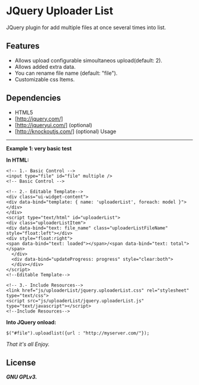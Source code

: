 JQuery Uploader List
====================

JQuery plugin for add multiple files at once several times into list.

Features
--------

 - Allows upload configurable
   simoultaneos upload(default: 2).
 - Allows added extra data.
 - You can rename file name (default: "file").
 - Customizable css Items.

Dependencies
------------

 - HTML5 
 - [http://jquery.com/]	  
 - [http://jqueryui.com/]	(optional)   
 - [http://knockoutjs.com/]	(optional)
Usage
-----

**Example 1: very basic test**

**In HTML:**

    <!-- 1.- Basic Control -->
    <input type="file" id="file" multiple />
    <!-- Basic Control -->
    
    <!-- 2.- Editable Template-->
    <div class="ui-widget-content">
    <div data-bind="template: { name: 'uploaderList', foreach: model }"></div>
    </div>
    <script type="text/html" id="uploaderList">   
    <div class="uploaderListItem">
    <div data-bind="text: file_name" class="uploaderListFileName" style="float:left"></div>
    <div style="float:right">
    <span data-bind="text: loaded"></span>/<span data-bind="text: total"></span>
      </div>
      <div data-bind="updateProgress: progress" style="clear:both">  
      </div></div>
    </script>
    <!--Editable Template-->
    
    <!-- 3.- Include Resources-->
    <link href="js/uploaderList/jquery.uploaderList.css" rel="stylesheet" type="text/css">
    <script src="js/uploaderList/jquery.uploaderList.js" type="text/javascript"></script>
    <!--Include Resources-->

**Into JQuery onload:**

 

    $("#file").uploadlist({url : "http://myserver.com/"});

*That it's all Enjoy.*

License
-------

***GNU GPLv3.***
